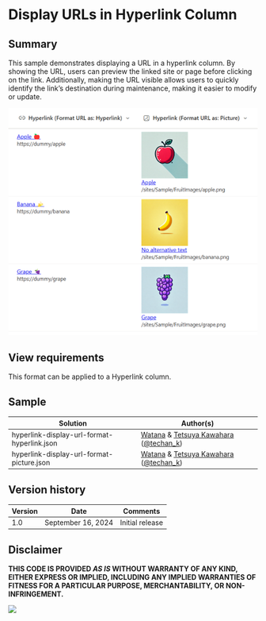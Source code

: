 # Display URLs in Hyperlink Column

## Summary

This sample demonstrates displaying a URL in a hyperlink column. By showing the URL, users can preview the linked site or page before clicking on the link. Additionally, making the URL visible allows users to quickly identify the link’s destination during maintenance, making it easier to modify or update.

![screenshot of the sample](./assets/screenshot.png)

## View requirements

This format can be applied to a Hyperlink column.

## Sample

Solution|Author(s)
--------|---------
hyperlink-display-url-format-hyperlink.json | [Watana](https://github.com/watana2) & [Tetsuya Kawahara](https://github.com/tecchan1107) ([@techan_k](https://twitter.com/techan_k))
hyperlink-display-url-format-picture.json | [Watana](https://github.com/watana2) & [Tetsuya Kawahara](https://github.com/tecchan1107) ([@techan_k](https://twitter.com/techan_k))

## Version history

Version |Date            |Comments
--------|----------------|--------
1.0     |September 16, 2024 |Initial release

## Disclaimer
**THIS CODE IS PROVIDED *AS IS* WITHOUT WARRANTY OF ANY KIND, EITHER EXPRESS OR IMPLIED, INCLUDING ANY IMPLIED WARRANTIES OF FITNESS FOR A PARTICULAR PURPOSE, MERCHANTABILITY, OR NON-INFRINGEMENT.**

<img src="https://pnptelemetry.azurewebsites.net/list-formatting/column-samples/hyperlink-display-url" />